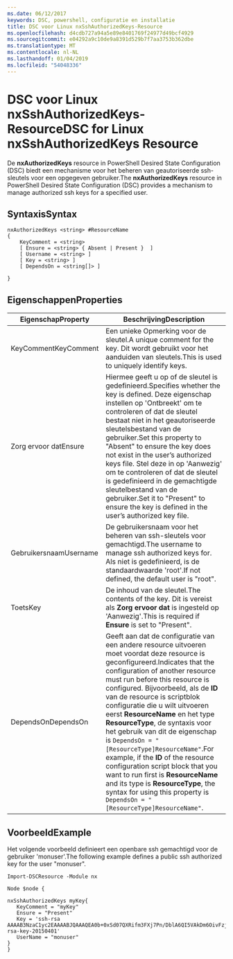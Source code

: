 ```yaml
---
ms.date: 06/12/2017
keywords: DSC, powershell, configuratie en installatie
title: DSC voor Linux nxSshAuthorizedKeys-Resource
ms.openlocfilehash: d4cdb727a94a5e89e8401769f24977d49bcf4929
ms.sourcegitcommit: e04292a9c10de9a8391d529b7f7aa3753b362dbe
ms.translationtype: MT
ms.contentlocale: nl-NL
ms.lasthandoff: 01/04/2019
ms.locfileid: "54048336"
---
```

# <a name="dsc-for-linux-nxsshauthorizedkeys-resource"></a><span data-ttu-id="be396-103">DSC voor Linux nxSshAuthorizedKeys-Resource</span><span class="sxs-lookup"><span data-stu-id="be396-103">DSC for Linux nxSshAuthorizedKeys Resource</span></span>

<span data-ttu-id="be396-104">De **nxAuthorizedKeys** resource in PowerShell Desired State Configuration (DSC) biedt een mechanisme voor het beheren van geautoriseerde ssh-sleutels voor een opgegeven gebruiker.</span><span class="sxs-lookup"><span data-stu-id="be396-104">The **nxAuthorizedKeys** resource in PowerShell Desired State Configuration (DSC) provides a mechanism to manage authorized ssh keys for a specified user.</span></span>

## <a name="syntax"></a><span data-ttu-id="be396-105">Syntaxis</span><span class="sxs-lookup"><span data-stu-id="be396-105">Syntax</span></span>

```
nxAuthorizedKeys <string> #ResourceName
{
    KeyComment = <string>
    [ Ensure = <string> { Absent | Present }  ]
    [ Username = <string> ]
    [ Key = <string> ]
    [ DependsOn = <string[]> ]

}
```

## <a name="properties"></a><span data-ttu-id="be396-106">Eigenschappen</span><span class="sxs-lookup"><span data-stu-id="be396-106">Properties</span></span>

|  <span data-ttu-id="be396-107">Eigenschap</span><span class="sxs-lookup"><span data-stu-id="be396-107">Property</span></span> |  <span data-ttu-id="be396-108">Beschrijving</span><span class="sxs-lookup"><span data-stu-id="be396-108">Description</span></span> |
|---|---|
| <span data-ttu-id="be396-109">KeyComment</span><span class="sxs-lookup"><span data-stu-id="be396-109">KeyComment</span></span>| <span data-ttu-id="be396-110">Een unieke Opmerking voor de sleutel.</span><span class="sxs-lookup"><span data-stu-id="be396-110">A unique comment for the key.</span></span> <span data-ttu-id="be396-111">Dit wordt gebruikt voor het aanduiden van sleutels.</span><span class="sxs-lookup"><span data-stu-id="be396-111">This is used to uniquely identify keys.</span></span>|
| <span data-ttu-id="be396-112">Zorg ervoor dat</span><span class="sxs-lookup"><span data-stu-id="be396-112">Ensure</span></span>| <span data-ttu-id="be396-113">Hiermee geeft u op of de sleutel is gedefinieerd.</span><span class="sxs-lookup"><span data-stu-id="be396-113">Specifies whether the key is defined.</span></span> <span data-ttu-id="be396-114">Deze eigenschap instellen op 'Ontbreekt' om te controleren of dat de sleutel bestaat niet in het geautoriseerde sleutelsbestand van de gebruiker.</span><span class="sxs-lookup"><span data-stu-id="be396-114">Set this property to "Absent" to ensure the key does not exist in the user’s authorized keys file.</span></span> <span data-ttu-id="be396-115">Stel deze in op 'Aanwezig' om te controleren of dat de sleutel is gedefinieerd in de gemachtigde sleutelbestand van de gebruiker.</span><span class="sxs-lookup"><span data-stu-id="be396-115">Set it to "Present" to ensure the key is defined in the user’s authorized key file.</span></span>|
| <span data-ttu-id="be396-116">Gebruikersnaam</span><span class="sxs-lookup"><span data-stu-id="be396-116">Username</span></span>| <span data-ttu-id="be396-117">De gebruikersnaam voor het beheren van ssh-sleutels voor gemachtigd.</span><span class="sxs-lookup"><span data-stu-id="be396-117">The username to manage ssh authorized keys for.</span></span> <span data-ttu-id="be396-118">Als niet is gedefinieerd, is de standaardwaarde 'root'.</span><span class="sxs-lookup"><span data-stu-id="be396-118">If not defined, the default user is "root".</span></span>|
| <span data-ttu-id="be396-119">Toets</span><span class="sxs-lookup"><span data-stu-id="be396-119">Key</span></span>| <span data-ttu-id="be396-120">De inhoud van de sleutel.</span><span class="sxs-lookup"><span data-stu-id="be396-120">The contents of the key.</span></span> <span data-ttu-id="be396-121">Dit is vereist als **Zorg ervoor dat** is ingesteld op 'Aanwezig'.</span><span class="sxs-lookup"><span data-stu-id="be396-121">This is required if **Ensure** is set to "Present".</span></span>|
| <span data-ttu-id="be396-122">DependsOn</span><span class="sxs-lookup"><span data-stu-id="be396-122">DependsOn</span></span> | <span data-ttu-id="be396-123">Geeft aan dat de configuratie van een andere resource uitvoeren moet voordat deze resource is geconfigureerd.</span><span class="sxs-lookup"><span data-stu-id="be396-123">Indicates that the configuration of another resource must run before this resource is configured.</span></span> <span data-ttu-id="be396-124">Bijvoorbeeld, als de **ID** van de resource is scriptblok configuratie die u wilt uitvoeren eerst **ResourceName** en het type **ResourceType**, de syntaxis voor het gebruik van dit de eigenschap is `DependsOn = "[ResourceType]ResourceName"`.</span><span class="sxs-lookup"><span data-stu-id="be396-124">For example, if the **ID** of the resource configuration script block that you want to run first is **ResourceName** and its type is **ResourceType**, the syntax for using this property is `DependsOn = "[ResourceType]ResourceName"`.</span></span>|

## <a name="example"></a><span data-ttu-id="be396-125">Voorbeeld</span><span class="sxs-lookup"><span data-stu-id="be396-125">Example</span></span>

<span data-ttu-id="be396-126">Het volgende voorbeeld definieert een openbare ssh gemachtigd voor de gebruiker 'monuser'.</span><span class="sxs-lookup"><span data-stu-id="be396-126">The following example defines a public ssh authorized key for the user "monuser".</span></span>

```
Import-DSCResource -Module nx

Node $node {

nxSshAuthorizedKeys myKey{
   KeyComment = "myKey"
   Ensure = "Present"
   Key = 'ssh-rsa AAAAB3NzaC1yc2EAAAABJQAAAQEA0b+0xSd07QXRifm3FXj7Pn/DblA6QI5VAkDm6OivFzj3U6qGD1VJ6AAxWPCyMl/qhtpRtxZJDu/TxD8AyZNgc8aN2CljN1hOMbBRvH2q5QPf/nCnnJRaGsrxIqZjyZdYo9ZEEzjZUuMDM5HI1LA9B99k/K6PK2Bc1NLivpu7nbtVG2tLOQs+GefsnHuetsRMwo/+c3LtwYm9M0XfkGjYVCLO4CoFuSQpvX6AB3TedUy6NZ0iuxC0kRGg1rIQTwSRcw+McLhslF0drs33fw6tYdzlLBnnzimShMuiDWiT37WqCRovRGYrGCaEFGTG2e0CN8Co8nryXkyWc6NSDNpMzw== rsa-key-20150401'
   UserName = "monuser"
}
}
```